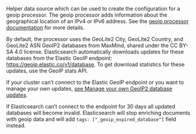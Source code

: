 Helper data source which can be used to create the configuration for a geoip processor. The geoip processor adds information about the geographical location of an IPv4 or IPv6 address. See the [geoip processor documentation](https://www.elastic.co/guide/en/elasticsearch/reference/current/geoip-processor.html) for more details.

By default, the processor uses the GeoLite2 City, GeoLite2 Country, and GeoLite2 ASN GeoIP2 databases from MaxMind, shared under the CC BY-SA 4.0 license. Elasticsearch automatically downloads updates for these databases from the Elastic GeoIP endpoint: https://geoip.elastic.co/v1/database. To get download statistics for these updates, use the GeoIP stats API.

If your cluster can’t connect to the Elastic GeoIP endpoint or you want to manage your own updates, [see Manage your own GeoIP2 database updates](https://www.elastic.co/guide/en/elasticsearch/reference/current/geoip-processor.html#manage-geoip-database-updates).

If Elasticsearch can’t connect to the endpoint for 30 days all updated databases will become invalid. Elasticsearch will stop enriching documents with geoip data and will add `tags: ["_geoip_expired_database"]` field instead.

